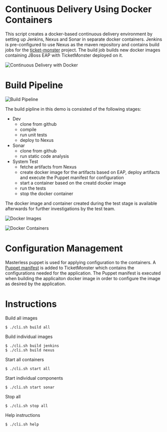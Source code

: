Continuous Delivery Using Docker Containers
=============

This script creates a docker-based continuous delivery environment by setting up Jenkins, Nexus and Sonar in separate docker containers. Jenkins is pre-configured to use Nexus as the maven repository and contains build jobs for the [ticket-monster](https://github.com/siamaksade/ticket-monster) project. The build job builds new docker images containing JBoss EAP with TicketMonster deployed on it.  

![Continuous Delivery with Docker](https://raw.githubusercontent.com/tqvarnst/docker-images/master/demo-cd/images/cd-docker.png)


Build Pipeline
=============

![Build Pipeline](https://raw.githubusercontent.com/tqvarnst/docker-images/master/demo-cd/images/pipeline.png)

The build pipline in this demo is consisted of the following stages:

* Dev
  * clone from github
  * compile
  * run unit tests
  * deploy to Nexus
* Sonar
  * clone from github
  * run static code analysis
* System Test
  * fetche artifacts from Nexus
  * create docker image for the artifacts based on EAP, deploy artifacts and execute the Puppet manifest for configuration
  * start a container based on the creatd docker image
  * run the tests
  * stop the docker container
  
The docker image and container created during the test stage is available afterwards for further investigations by the test team.

![Docker Images](https://raw.githubusercontent.com/tqvarnst/docker-images/master/demo-cd/images/docker-images.png)

![Docker Containers](https://raw.githubusercontent.com/tqvarnst/docker-images/master/demo-cd/images/docker-containers.png)

Configuration Management
=============

Masterless puppet is used for applying configuration to the containers. A [Puppet manifest](https://github.com/tqvarnst/ticket-monster/blob/2.6.x-develop/demo/src/conf/appconfig.pp) is added to TicketMonster which contains the configurations needed for the application. The Puppet manifest is executed when building the applicaiton docker image in order to configure the image as desired by the application.


Instructions
=============
Build all images
```
$ ./cli.sh build all
```
Build individual images
```
$ ./cli.sh build jenkins
$ ./cli.sh build nexus
```
Start all containers
```
$ ./cli.sh start all
```
Start individual components
```
$ ./cli.sh start sonar
```
Stop all
```
$ ./cli.sh stop all
```
Help instructions
```
$ ./cli.sh help
```
